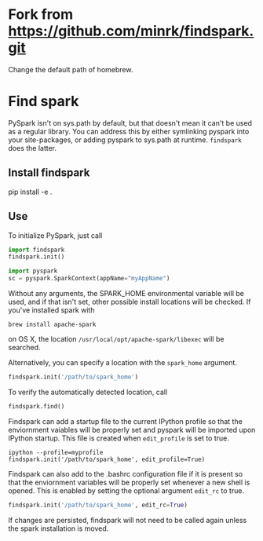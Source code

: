 # Fork from <https://github.com/minrk/findspark.git>
Change the default path of homebrew.

# Find spark

PySpark isn't on sys.path by default, but that doesn't mean it can't be used as a regular library.
You can address this by either symlinking pyspark into your site-packages,
or adding pyspark to sys.path at runtime. `findspark` does the latter.


## Install findspark
pip install -e .

## Use

To initialize PySpark, just call

```python
import findspark
findspark.init()

import pyspark
sc = pyspark.SparkContext(appName="myAppName")
```

Without any arguments, the SPARK_HOME environmental variable will be used,
and if that isn't set, other possible install locations will be checked. If
you've installed spark with

    brew install apache-spark

on OS X, the location `/usr/local/opt/apache-spark/libexec` will be searched.

Alternatively, you can specify a location with the `spark_home` argument.

```python
findspark.init('/path/to/spark_home')
```

To verify the automatically detected location, call

```python
findspark.find()
```

Findspark can add a startup file to the current IPython profile so that the enviornment vaiables will be properly set and pyspark will be imported upon IPython startup. This file is created when `edit_profile` is set to true.

```
ipython --profile=myprofile
findspark.init('/path/to/spark_home', edit_profile=True)
```

Findspark can also add to the .bashrc configuration file if it is present so that the enviornment variables will be properly set whenever a new shell is opened. This is enabled by setting the optional argument `edit_rc` to true.

```python
findspark.init('/path/to/spark_home', edit_rc=True)
```

If changes are persisted, findspark will not need to be called again unless the spark installation is moved.
